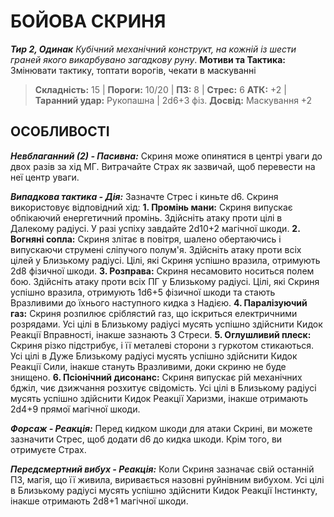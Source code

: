 ﻿# БОЙОВА СКРИНЯ

***Тир 2, Одинак***
*Кубічний механічний конструкт, на кожній із шести граней якого викарбувано загадкову руну*.
**Мотиви та Тактика:** Змінювати тактику, топтати ворогів, чекати в маскуванні

> **Складність:** 15 | **Пороги:** 10/20 | **ПЗ:** 8 | **Стрес:** 6
> **АТК:** +2 | **Таранний удар:** Рукопашна | 2d6+3 фіз.
> **Досвід:** Маскування +2

## ОСОБЛИВОСТІ

***Невблаганний (2) - Пасивна:*** Скриня може опинятися в центрі уваги до двох разів за хід МГ. Витрачайте Страх як зазвичай, щоб перевести на неї центр уваги.

***Випадкова тактика - Дія:*** Зазначте Стрес і киньте d6. Скриня використовує відповідний хід:
**1. Промінь мани:** Скриня випускає обпікаючий енергетичний промінь. Здійсніть атаку проти цілі в Далекому радіусі. У разі успіху завдайте 2d10+2 магічної шкоди.
**2. Вогняні сопла:** Скриня злітає в повітря, шалено обертаючись і випускаючи струмені сліпучого полум'я. Здійсніть атаку проти всіх цілей у Близькому радіусі. Цілі, які Скриня успішно вразила, отримують 2d8 фізичної шкоди.
**3. Розправа:** Скриня несамовито носиться полем бою. Здійсніть атаку проти всіх ПГ у Близькому радіусі. Цілі, які Скриня успішно вразила, отримують 1d6+5 фізичної шкоди та стають Вразливими до їхнього наступного кидка з Надією.
**4. Паралізуючий газ:** Скриня розпилює сріблястий газ, що іскриться електричними розрядами. Усі цілі в Близькому радіусі мусять успішно здійснити Кидок Реакції Вправності, інакше зазнають 3 Стреси.
**5. Оглушливий плеск:** Скриня різко підстрибує, і її металеві сторони з гуркотом стикаються. Усі цілі в Дуже Близькому радіусі мусять успішно здійснити Кидок Реакції Сили, інакше стануть Вразливими, доки скриню не буде знищено.
**6. Псіонічний дисонанс:** Скриня випускає рій механічних бджіл, чиє дзижчання розхитує свідомість. Усі цілі в Близькому радіусі мусять успішно здійснити Кидок Реакції Харизми, інакше отримають 2d4+9 прямої магічної шкоди.

***Форсаж - Реакція:*** Перед кидком шкоди для атаки Скрині, ви можете зазначити Стрес, щоб додати d6 до кидка шкоди. Крім того, ви отримуєте Страх.

***Передсмертний вибух - Реакція:*** Коли Скриня зазначає свій останній ПЗ, магія, що її живила, виривається назовні руйнівним вибухом. Усі цілі в Близькому радіусі мусять успішно здійснити Кидок Реакції Інстинкту, інакше отримають 2d8+1 магічної шкоди.